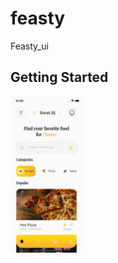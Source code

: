 # feasty

Feasty_ui

## Getting Started

<!-- This project is a starting point for a Flutter application. -->

<!-- A few resources to get you started if this is your first Flutter project: -->

<!-- - [Lab: Write your first Flutter app](https://flutter.dev/docs/get-started/codelab) -->
<img src="https://github.com/keyur70/feasty_ui/blob/main/assets/image/png/home_screen.png" alt="Home Screen" height="250"/>
<!-- [![solarized dualmode](https://github.com/keyur70/feasty_ui/blob/main/assets/image/png/home_screen.png)](#features) -->
<!-- - [Cookbook: Useful Flutter samples](https://flutter.dev/docs/cookbook) -->

<!-- For help getting started with Flutter, view our
[online documentation](https://flutter.dev/docs), which offers tutorials,
samples, guidance on mobile development, and a full API reference. -->
